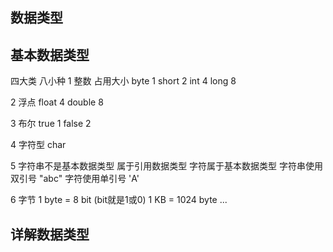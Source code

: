 ## 数据类型


## 基本数据类型
四大类 八小种
1 整数    占用大小
byte     1 
short    2
int      4
long     8

2 浮点
float    4
double   8

3 布尔 
true     1
false    2
 
4 字符型
char 

5 字符串不是基本数据类型 属于引用数据类型 字符属于基本数据类型
字符串使用双引号 "abc"
字符使用单引号 'A'

6 字节
1 byte = 8 bit (bit就是1或0)
1 KB = 1024 byte
...


## 详解数据类型

